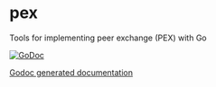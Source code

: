 pex
===

Tools for implementing peer exchange (PEX) with Go

[![GoDoc](http://godoc.org/github.com//skycoin/pex?status.png)](http://godoc.org/github.com/samoslab/haicoin/src/daemon/pex)

[Godoc generated documentation](http://godoc.org/github.com/samoslab/haicoin/src/daemon/pex)
